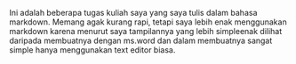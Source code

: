 Ini adalah beberapa tugas kuliah saya yang saya tulis dalam bahasa markdown. Memang agak kurang rapi, tetapi saya lebih enak menggunakan markdown karena menurut saya tampilannya yang lebih simpleenak dilihat daripada membuatnya dengan ms.word dan dalam membuatnya sangat simple hanya menggunakan text editor biasa.